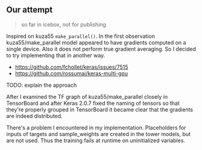 ## Our attempt

> so far in icebox, not for publishing

Inspired on kuza55 `make_parallel()`. In the first observation kuza55/make_parallel model appeared to have gradients computed on a single device. Also it does not perform true gradient averaging. So I decided to try implementing that in another way.

- https://github.com/fchollet/keras/issues/7515
- https://github.com/rossumai/keras-multi-gpu

TODO: explain the approach

After I examined the TF graph of kuza55/make_parallel closely in TensorBoard and after Keras 2.0.7 fixed the naming of tensors so that they're properly grouped in TensorBoard it became clear that the gradients are indeed distributed.

There's a problem I encountered in my implementation. Placeholders for inputs of targets and sample_weights are created in the tower models, but are not used. Thus the training fails at runtime on uninitialized variables.
